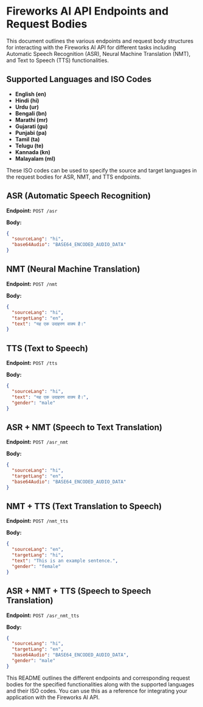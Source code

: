 # Fireworks AI API Endpoints and Request Bodies

This document outlines the various endpoints and request body structures for interacting with the Fireworks AI API for different tasks including Automatic Speech Recognition (ASR), Neural Machine Translation (NMT), and Text to Speech (TTS) functionalities.

## Supported Languages and ISO Codes

- **English (en)**
- **Hindi (hi)**
- **Urdu (ur)**
- **Bengali (bn)**
- **Marathi (mr)**
- **Gujarati (gu)**
- **Punjabi (pa)**
- **Tamil (ta)**
- **Telugu (te)**
- **Kannada (kn)**
- **Malayalam (ml)**

These ISO codes can be used to specify the source and target languages in the request bodies for ASR, NMT, and TTS endpoints.

## ASR (Automatic Speech Recognition)

**Endpoint:** `POST /asr`

**Body:**
```json
{
  "sourceLang": "hi",
  "base64Audio": "BASE64_ENCODED_AUDIO_DATA"
}
```

## NMT (Neural Machine Translation)

**Endpoint:** `POST /nmt`

**Body:**
```json
{
  "sourceLang": "hi",
  "targetLang": "en",
  "text": "यह एक उदाहरण वाक्य है।"
}
```

## TTS (Text to Speech)

**Endpoint:** `POST /tts`

**Body:**
```json
{
  "sourceLang": "hi",
  "text": "यह एक उदाहरण वाक्य है।",
  "gender": "male"
}
```

## ASR + NMT (Speech to Text Translation)

**Endpoint:** `POST /asr_nmt`

**Body:**
```json
{
  "sourceLang": "hi",
  "targetLang": "en",
  "base64Audio": "BASE64_ENCODED_AUDIO_DATA"
}
```

## NMT + TTS (Text Translation to Speech)

**Endpoint:** `POST /nmt_tts`

**Body:**
```json
{
  "sourceLang": "en",
  "targetLang": "hi",
  "text": "This is an example sentence.",
  "gender": "female"
}
```

## ASR + NMT + TTS (Speech to Speech Translation)

**Endpoint:** `POST /asr_nmt_tts`

**Body:**
```json
{
  "sourceLang": "hi",
  "targetLang": "en",
  "base64Audio": "BASE64_ENCODED_AUDIO_DATA",
  "gender": "male"
}
```

This README outlines the different endpoints and corresponding request bodies for the specified functionalities along with the supported languages and their ISO codes. You can use this as a reference for integrating your application with the Fireworks AI API.
